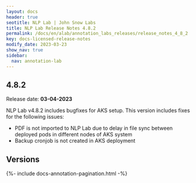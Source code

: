 ```yaml
---
layout: docs
header: true
seotitle: NLP Lab | John Snow Labs
title: NLP Lab Release Notes 4.8.2
permalink: /docs/en/alab/annotation_labs_releases/release_notes_4_8_2
key: docs-licensed-release-notes
modify_date: 2023-03-23
show_nav: true
sidebar:
  nav: annotation-lab
---
```


<div class="h3-box" markdown="1">

## 4.8.2

Release date: **03-04-2023**

NLP Lab v4.8.2 includes bugfixes for AKS setup. This version includes fixes for the following issues:

- PDF is not imported to NLP Lab due to delay in file sync between deployed pods in different nodes of AKS system
- Backup cronjob is not created in AKS deployment

</div><div class="prev_ver h3-box" markdown="1">

## Versions

</div>

{%- include docs-annotation-pagination.html -%}